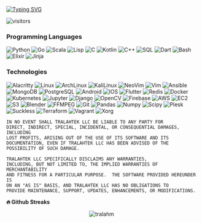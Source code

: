 [![Typing SVG](https://readme-typing-svg.demolab.com?font=Fira+Code&size=12&pause=1000&color=0EAEFF&center=true&width=435&lines=Mathematician%2C+Software+Craftsman%2C+Computer+Scientist.;7%2B+years+of+Programming+Experience;Python%2C+Go%2C+Lisp%2C+C%2C+Kotlin%2C+C%2B%2B%2C+SQL%2C+Dart%2C+Bash)](https://git.io/typing-svg)

![visitors](https://visitor-badge.glitch.me/badge?page_id=TralahM.TralahM)

### Programming Languages

![Python](https://img.shields.io/badge/-Python-000?&logo=Python)
![Go](https://img.shields.io/badge/-Go-000?&logo=Go)
![Scala](https://img.shields.io/badge/-Scala-000?&logo=Scala)
![Lisp](https://img.shields.io/badge/-Lisp-000?&logo=Lisp)
![C](https://img.shields.io/badge/-C-000?&logo=C)
![Kotlin](https://img.shields.io/badge/-Kotlin-000?&logo=kotlin)
![C++](https://img.shields.io/badge/-C++-000?&logo=c%2b%2b&logoColor=00599C)
![SQL](https://img.shields.io/badge/-SQL-000?&logo=MySQL)
![Dart](https://img.shields.io/badge/-Dart-000?&logo=Dart&logoColor=0175C2)
![Bash](https://img.shields.io/badge/-Bash-000?&logo=gnubash)
![Elixir](https://img.shields.io/badge/-Elixir-000?&logo=Elixir)
![Jinja](https://img.shields.io/badge/-Jinja-000?&logo=jinja)


### Technologies

![Alacritty](https://img.shields.io/badge/-Alacritty-000?&logo=alacritty)
![Linux](https://img.shields.io/badge/-Linux-000?&logo=Linux)
![ArchLinux](https://img.shields.io/badge/-ArchLinux-000?&logo=archlinux)
![KaliLinux](https://img.shields.io/badge/-KaliLinux-000?&logo=kalilinux)
![NeoVim](https://img.shields.io/badge/-NeoVim-000?&logo=neovim)
![Vim](https://img.shields.io/badge/-Vim-000?&logo=Vim)
![Ansible](https://img.shields.io/badge/-Ansible-000?&logo=ansible)
![MongoDB](https://img.shields.io/badge/-Mongodb-000?&logo=Mongodb)
![PostgreSQL](https://img.shields.io/badge/-Postgresql-000?&logo=Postgresql)
![Android](https://img.shields.io/badge/-Android-000?&logo=android)
![IOS](https://img.shields.io/badge/-IOS-000?&logo=ios)
![Flutter](https://img.shields.io/badge/-Flutter-000?&logo=Flutter)
![Redis](https://img.shields.io/badge/-Redis-000?&logo=Redis)
![Docker](https://img.shields.io/badge/-Docker-000?&logo=Docker)
![Kubernetes](https://img.shields.io/badge/-Kubernetes-000?&logo=Kubernetes)
![Jupyter](https://img.shields.io/badge/-Jupyter-000?&logo=jupyter)
![Django](https://img.shields.io/badge/-Django-000?&logo=Django)
![OpenCV](https://img.shields.io/badge/-OpenCV-000?&logo=opencv)
![Firebase](https://img.shields.io/badge/-Firebase-000?&logo=Firebase)
![AWS](https://img.shields.io/badge/-AmazonAWS-000?&logo=amazonaws)
![EC2](https://img.shields.io/badge/-AmazonEC2-000?&logo=amazonec2)
![S3](https://img.shields.io/badge/-AmazonS3-000?&logo=amazons3)
![Blender](https://img.shields.io/badge/-Blender-000?&logo=blender)
![FFMPEG](https://img.shields.io/badge/-FFMPEG-000?&logo=ffmpeg&logoColor=007808)
![Git](https://img.shields.io/badge/-Git-000?&logo=git&logoColor=F05032)
![Pandas](https://img.shields.io/badge/-Pandas-000?&logo=pandas)
![Numpy](https://img.shields.io/badge/-Numpy-000?&logo=numpy)
![Scipy](https://img.shields.io/badge/-Scipy-000?&logo=scipy)
![Plesk](https://img.shields.io/badge/-Plesk-000?&logo=plesk)
![Suckless](https://img.shields.io/badge/-Suckless-000?&logo=suckless)
![Terraform](https://img.shields.io/badge/-Terraform-000?&logo=terraform)
![Vagrant](https://img.shields.io/badge/-Vagrant-000?&logo=vagrant)
![Xorg](https://img.shields.io/badge/-Xorg-000?&logo=xdotorg)

```
IN NO EVENT SHALL TRALAHTEK LLC BE LIABLE TO ANY PARTY FOR
DIRECT, INDIRECT, SPECIAL, INCIDENTAL, OR CONSEQUENTIAL DAMAGES, INCLUDING
LOST PROFITS, ARISING OUT OF THE USE OF ITS SOFTWARE AND ITS
DOCUMENTATION, EVEN IF TRALAHTEK LLC HAS BEEN ADVISED OF THE
POSSIBILITY OF SUCH DAMAGE.

TRALAHTEK LLC SPECIFICALLY DISCLAIMS ANY WARRANTIES,
INCLUDING, BUT NOT LIMITED TO, THE IMPLIED WARRANTIES OF MERCHANTABILITY
AND FITNESS FOR A PARTICULAR PURPOSE.  THE SOFTWARE PROVIDED HEREUNDER IS
ON AN "AS IS" BASIS, AND TRALAHTEK LLC HAS NO OBLIGATIONS TO
PROVIDE MAINTENANCE, SUPPORT, UPDATES, ENHANCEMENTS, OR MODIFICATIONS.
```

<b>🔥 Github Streaks</b>
<p align="center"><img src="https://github-readme-streak-stats.herokuapp.com/?user=tralahm&theme=black-ice&hide_border=true&stroke=0000&background=0D1117&ring=0eaeff&fire=0eaeff&currStreakLabel=0eaeff&bg_color=30,e96443,904e95&title_color=fff&text_color=fff" alt="tralahm" /></p>

